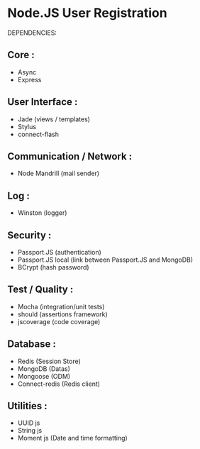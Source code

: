Node.JS User Registration 
=========================

DEPENDENCIES:

Core :
------
- Async
- Express

User Interface :
----------------
- Jade (views / templates)
- Stylus
- connect-flash

Communication / Network :
-------------------------
- Node Mandrill (mail sender)

Log :
-----
- Winston (logger)

Security :
----------
- Passport.JS (authentication)
- Passport.JS local (link between Passport.JS and MongoDB)
- BCrypt (hash password)

Test / Quality : 
-----------------
- Mocha (integration/unit tests)
- should (assertions framework) 
- jscoverage (code coverage)

Database :
----------
- Redis (Session Store)
- MongoDB (Datas)
- Mongoose (ODM)
- Connect-redis (Redis client)

Utilities :
-----------
- UUID js
- String js
- Moment js (Date and time formatting)

